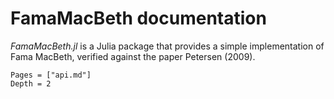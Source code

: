 # FamaMacBeth documentation


*FamaMacBeth.jl* is a Julia package that provides a simple implementation of Fama MacBeth, verified against the paper Petersen (2009).


```@contents
Pages = ["api.md"]
Depth = 2
```
